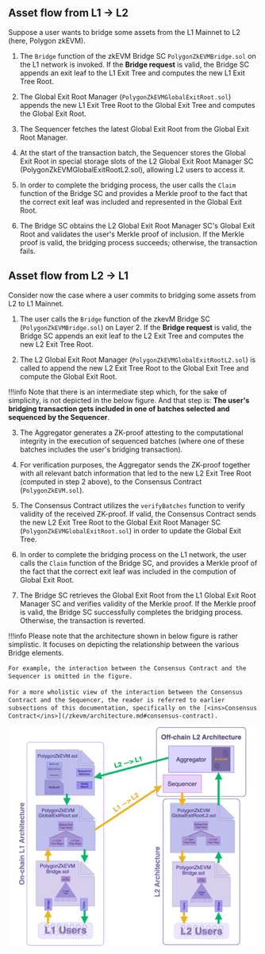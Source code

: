 ## Asset flow from L1 &rarr; L2

Suppose a user wants to bridge some assets from the L1 Mainnet to L2 (here, Polygon zkEVM).

1. The `Bridge` function of the zkEVM Bridge SC `PolygonZkEVMBridge.sol` on the L1 network is invoked. If the **Bridge request** is valid, the Bridge SC appends an exit leaf to the L1 Exit Tree and computes the new L1 Exit Tree Root.

2. The Global Exit Root Manager (`PolygonZkEVMGlobalExitRoot.sol`) appends the new L1 Exit Tree Root to the Global Exit Tree and computes the Global Exit Root.

3. The Sequencer fetches the latest Global Exit Root from the Global Exit Root Manager.

4. At the start of the transaction batch, the Sequencer stores the Global Exit Root in special storage slots of the L2 Global Exit Root Manager SC (PolygonZkEVMGlobalExitRootL2.sol), allowing L2 users to access it.

5. In order to complete the bridging process, the user calls the `Claim` function of the Bridge SC and provides a Merkle proof to the fact that the correct exit leaf was included and represented in the Global Exit Root.

6. The Bridge SC obtains the L2 Global Exit Root Manager SC's Global Exit Root and validates the user's Merkle proof of inclusion. If the Merkle proof is valid, the bridging process succeeds; otherwise, the transaction fails.

## Asset flow from L2 &rarr; L1

Consider now the case where a user commits to bridging some assets from L2 to L1 Mainnet.

1. The user calls the `Bridge` function of the zkevM Bridge SC (`PolygonZkEVMBridge.sol`) on Layer 2. If the **Bridge request** is valid, the Bridge SC appends an exit leaf to the L2 Exit Tree and computes the new L2 Exit Tree Root.

2. The L2 Global Exit Root Manager (`PolygonZkEVMGlobalExitRootL2.sol`) is called to append the new L2 Exit Tree Root to the Global Exit Tree and compute the Global Exit Root.

!!!info
    Note that there is an intermediate step which, for the sake of simplicity, is not depicted in the below figure. And that step is: **The user's bridging transaction gets included in one of batches selected and sequenced by the Sequencer**.

3. The Aggregator generates a ZK-proof attesting to the computational integrity in the execution of sequenced batches (where one of these batches includes the user's bridging transaction).

4. For verification purposes, the Aggregator sends the ZK-proof together with all relevant batch information that led to the new L2 Exit Tree Root (computed in step 2 above), to the Consensus Contract (`PolygonZkEVM.sol`).

5. The Consensus Contract utilizes the `verifyBatches` function to verify validity of the received ZK-proof. If valid, the Consensus Contract sends the new L2 Exit Tree Root to the Global Exit Root Manager SC (`PolygonZkEVMGlobalExitRoot.sol`) in order to update the Global Exit Tree.

6. In order to complete the bridging process on the L1 network, the user calls the `Claim` function of the Bridge SC, and provides a Merkle proof of the fact that the correct exit leaf was included in the compution of Global Exit Root.

7. The Bridge SC retrieves the Global Exit Root from the L1 Global Exit Root Manager SC and verifies validity of the Merkle proof. If the Merkle proof is valid, the Bridge SC successfully completes the bridging process. Otherwise, the transaction is reverted.

!!!info
    Please note that the architecture shown in below figure is rather simplistic. It focuses on depicting the relationship between the various Bridge elements.

    For example, the interaction between the Consensus Contract and the Sequencer is omitted in the figure.

    For a more wholistic view of the interaction between the Consensus Contract and the Sequencer, the reader is referred to earlier subsections of this documentation, specifically on the [<ins>Consensus Contract</ins>](/zkevm/architecture.md#consensus-contract).

![A end-to-end flow of assets between L1 and L2](../../img/zkEVM/06pzb-complete-asset-flow-l1-l2.png)
